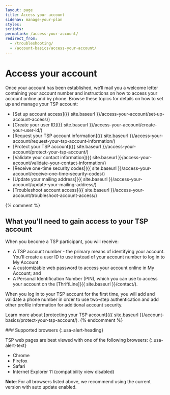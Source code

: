 ```yaml
---
layout: page
title: Access your account
sidenav: manage-your-plan
styles:
scripts:
permalink: /access-your-account/
redirect_from:
  - /troubleshooting/
  - /account-basics/access-your-account/
---
```


# Access your account

Once your account has been established, we’ll mail you a welcome letter containing your account number and instructions on how to access your account online and by phone.
Browse these topics for details on how to set up and manage your TSP account:

- [Set up account access]({{ site.baseurl }}/access-your-account/set-up-account-access/)
- [Create your user ID]({{ site.baseurl }}/access-your-account/create-your-user-id/)
- [Request your TSP account information]({{ site.baseurl }}/access-your-account/request-your-tsp-account-information/)
- [Protect your TSP account]({{ site.baseurl }}/access-your-account/protect-your-tsp-account/)
- [Validate your contact information]({{ site.baseurl }}/access-your-account/validate-your-contact-information/)
- [Receive one-time security codes]({{ site.baseurl }}/access-your-account/receive-one-time-security-codes/)
- [Update your mailing address]({{ site.baseurl }}/access-your-account/update-your-mailing-address/)
- [Troubleshoot account access]({{ site.baseurl }}/access-your-account/troubleshoot-account-access/)

{% comment %}
## What you'll need to gain access to your TSP account

When you become a TSP participant, you will receive:

+ A TSP account number - the primary means of identifying your account. You’ll create a user ID to use instead of your account number to log in to <span data-term="My Account" class="js-glossary-toggle term term-end">My Account</span>
+ A customizable web password to access your account online in My Account; and
+ A Personal Identification Number (PIN), which you can use to access your account on the [ThriftLine]({{ site.baseurl }}/contact/).

When you log in to your TSP account for the first time, you will add and validate a phone number in order to use <span data-term="Two-step authentication" class="js-glossary-toggle term term-end">two-step authentication</span> and add other profile information for additional account security.

Learn more about [protecting your TSP account]({{ site.baseurl }}/account-basics/protect-your-tsp-account/).
{% endcomment %}


<div class="usa-alert  usa-alert-info usa-alert-paragraph">
<div class="usa-alert-body" markdown="1">
### Supported browsers
{:.usa-alert-heading}

TSP web pages are best viewed with one of the following browsers:
{:.usa-alert-text}

- Chrome
- Firefox
- Safari
- Internet Explorer 11 (compatibility view disabled)

**Note**: For all browsers listed above, we recommend using the current version with auto update enabled.
</div>
</div>
